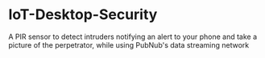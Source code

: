 # IoT-Desktop-Security
A PIR sensor to detect intruders notifying an alert to your phone and take a picture of the perpetrator, while using PubNub's data streaming network
